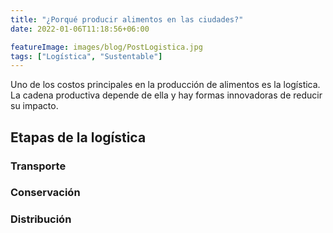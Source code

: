 ```yaml
---
title: "¿Porqué producir alimentos en las ciudades?"
date: 2022-01-06T11:18:56+06:00

featureImage: images/blog/PostLogistica.jpg
tags: ["Logística", "Sustentable"]
---
```

  
  Uno de los costos principales en la producción de alimentos es la logística. La cadena productiva depende de ella y hay formas innovadoras de reducir su impacto.
  ## Etapas de la logística

  ### Transporte

  ### Conservación

  ### Distribución
  

